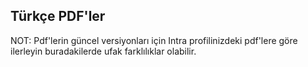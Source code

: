 ## Türkçe PDF'ler

NOT: Pdf'lerin güncel versiyonları için Intra profilinizdeki pdf'lere göre ilerleyin buradakilerde ufak farklılıklar olabilir.
